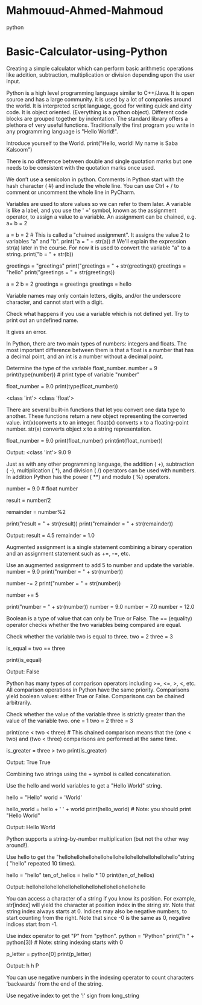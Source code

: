 # Mahmouud-Ahmed-Mahmoud
python
# Basic-Calculator-using-Python
Creating a simple calculator which can perform basic arithmetic operations like addition, subtraction, multiplication or division depending upon the user input. 

Python is a high level programming language similar to C++/Java.
It is open source and has a large community. 
it is used by a lot of companies around the world.
It is interpreted script language, good for writing quick and dirty code. 
It is object oriented. (Everything is a python object).
Different code blocks are grouped together by indentation. 
The standard library offers a plethora of very useful functions. 
Traditionally the first program you write in any programming language is "Hello World!". 

Introduce yourself to the World. 
print("Hello, world! My name is Saba Kalsoom")

There is no difference between double and single quotation marks but one needs to be consistent with the quotation marks once used.

We don’t use a semicolon in python. 
Comments in Python start with the hash character ( #) and include the whole line. You can use Ctrl + / to comment or uncomment the whole line in PyCharm. 

Variables are used to store values so we can refer to them later. A variable is like a label, and you use the ' =' symbol, known as the assignment operator, to assign a value to a variable. An assignment can be chained, e.g. a= b = 2 

a = b = 2  # This is called a "chained assignment". It assigns the value 2 to variables "a" and "b".
print("a = " + str(a))   # We'll explain the expression str(a) later in the course. For now it is used to convert the  variable "a" to a string.
print("b = " + str(b))

greetings = "greetings"
print("greetings = " + str(greetings))
greetings = "hello"
print("greetings = " + str(greetings))

a = 2
b = 2
greetings = greetings
greetings = hello



Variable names may only contain letters, digits, and/or the underscore character, and cannot start with a digit. 

Check what happens if you use a variable which is not defined yet. Try to print out an undefined name. 
 
It gives an error.

In Python, there are two main types of numbers: integers and floats. The most important difference between them is that a float is a number that has a decimal point, and an int is a number without a decimal point. 

Determine the type of the variable float_number. 
number = 9
print(type(number))   # print type of variable "number"

float_number = 9.0
print(type(float_number))

<class 'int'>
<class 'float'>

There are several built-in functions that let you convert one data type to another. These functions return a new object representing the converted value. int(x)converts x to an integer. float(x) converts x to a floating-point number. str(x) converts object x to a string representation. 

float_number = 9.0
print(float_number)
print(int(float_number))

Output:
<class 'int'>
9.0
9

Just as with any other programming language, the addition ( +), subtraction ( -), multiplication ( *), and division ( /) operators can be used with numbers. In addition Python has the power ( **) and modulo ( %) operators. 

number = 9.0        # float number

result = number/2

remainder = number%2

print("result = " + str(result))
print("remainder = " + str(remainder))

Output:
result = 4.5
remainder = 1.0

Augmented assignment is a single statement combining a binary operation and an assignment statement such as +=, -=, etc. 

Use an augmented assignment to add 5 to number and update the variable. 
number = 9.0
print("number = " + str(number))

number -= 2
print("number = " + str(number))

number += 5

print("number = " + str(number))
number = 9.0
number = 7.0
number = 12.0

Boolean is a type of value that can only be True or False. The == (equality) operator checks whether the two variables being compared are equal. 

Check whether the variable two is equal to three. 
two = 2
three = 3

is_equal = two == three

print(is_equal)

Output:
False

Python has many types of comparison operators including >=, <=, >, <, etc. All comparison operations in Python have the same priority. Comparisons yield boolean values: either True or False. Comparisons can be chained arbitrarily. 

Check whether the value of the variable three is strictly greater than the value of the variable two. 
one = 1
two = 2
three = 3

print(one < two < three)  # This chained comparison means that the (one < two) and (two < three) comparisons are performed at the same time.

is_greater = three > two
print(is_greater)

Output:
True
True

Combining two strings using the + symbol is called concatenation. 

Use the hello and world variables to get a "Hello World" string. 


hello = "Hello"
world = 'World'

hello_world = hello + ' ' +  world
print(hello_world)      # Note: you should print "Hello World"


Output:
Hello World


Python supports a string-by-number multiplication (but not the other way around!). 

Use hello to get the "hellohellohellohellohellohellohellohellohellohello"string ( "hello" repeated 10 times). 

hello = "hello"
ten_of_hellos = hello * 10
print(ten_of_hellos)

Output:
hellohellohellohellohellohellohellohellohellohello

You can access a character of a string if you know its position. For example, str[index] will yield the character at position index in the string str. 
Note that string index always starts at 0. 
Indices may also be negative numbers, to start counting from the right. Note that since -0 is the same as 0, negative indices start from -1. 

Use index operator to get "P" from "python". 
python = "Python"
print("h " + python[3])     # Note: string indexing starts with 0

p_letter = python[0]
print(p_letter)

Output:
h h
P


You can use negative numbers in the indexing operator to count characters ‘backwards’ from the end of the string. 

Use negative index to get the '!' sign from long_string 

